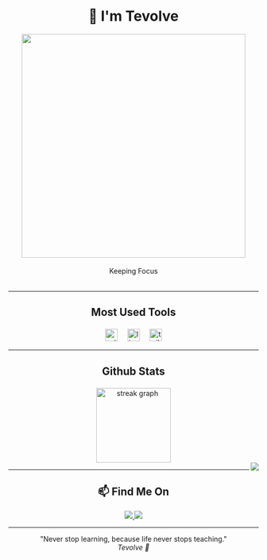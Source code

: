 <div align="center">
  <h1>👋 I'm Tevolve</h1>
</div>

<div align="center">
  <img height="450" src="https://camo.githubusercontent.com/55b20bfba7c8b371984c394ec258209b56757787b3ec02a0b6592195cb47d9a9/68747470733a2f2f7374617469632e7769787374617469632e636f6d2f6d656469612f3533666164305f63653037303463616130313734643661613962326238313031613632666137377e6d76322e676966" />
</div>

<div align="center">
  <img height="4" src="https://camo.githubusercontent.com/d30a3605dcec142fb1a8ccb6de47d78e32d600fd2d59864d0f99f2ba5cf42d14/68747470733a2f2f7777772e616e696d61746564696d616765732e6f72672f646174612f6d656469612f3536322f616e696d617465642d6c696e652d696d6167652d303337392e676966" />
</div>

<p align="center"> Keeping Focus</p>

<div align="center">
  <img height="4" src="https://camo.githubusercontent.com/d30a3605dcec142fb1a8ccb6de47d78e32d600fd2d59864d0f99f2ba5cf42d14/68747470733a2f2f7777772e616e696d61746564696d616765732e6f72672f646174612f6d656469612f3536322f616e696d617465642d6c696e652d696d6167652d303337392e676966" />
</div>

---

<h2><p align="center">Most Used Tools</p></h2>

<div align="center">
   <img src="https://cdn.jsdelivr.net/gh/devicons/devicon/icons/python/python-original.svg" height="25" alt="python logo" />
   <img width="12" />
   <img src="https://skillicons.dev/icons?i=linux" height="25" alt="linux logo" />
   <img width="12" />
   <img src="https://cdn.jsdelivr.net/gh/devicons/devicon/icons/tailwindcss/tailwindcss-original-wordmark.svg" height="25" alt="tailwindcss logo" />
</div>

---

<h2><p align="center">Github Stats</p></h2>

<div align="center">
  <img src="https://streak-stats.demolab.com?user=finalrecon&locale=en&mode=daily&theme=dark&hide_border=false&border_radius=5&order=3" height="150" alt="streak graph" />
</div>

<div align="center">
  <img align="right" src="https://visitor-badge.laobi.icu/badge?page_id=finalrecon.finalrecon&left_color=black&right_color=black" />
</div>

---

<div align="center">
  <h2>📫 Find Me On</h2>
</div>

<div align="center">
  <a href="https://www.linkedin.com/in/tev0lv3">
    <img src="https://img.shields.io/badge/LinkedIn-0077B5?style=flat&logo=linkedin&logoColor=white" />
  </a>
  <a href="https://github.com/tevolve">
    <img src="https://img.shields.io/badge/GitHub-000000?style=flat&logo=github&logoColor=white" />
  </a>
</div>

---

<p align="center">
  "Never stop learning, because life never stops teaching." <br>
  <em>Tevolve 🚀</em>
</p>


